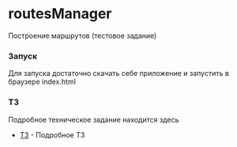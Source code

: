 # routesManager

Построение маршрутов (тестовое задание)

### Запуск

Для запуска достаточно скачать себе приложение и запустить в браузере index.html

### ТЗ

Подробное техническое задание находится здесь

* [ТЗ](https://github.com/realTrueProger/routesManager/blob/master/TechMission.docx) - Подробное ТЗ
